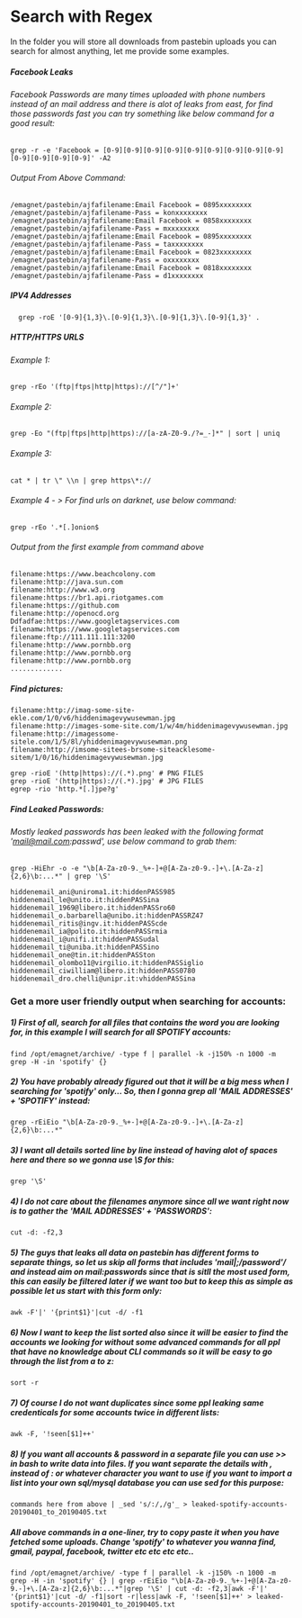 # Search with Regex

In the folder you will store all downloads from pastebin uploads you can search for almost anything, let me provide some examples.

##### Facebook Leaks
###### Facebook Passwords are many times uploaded with phone numbers instead of an mail address and there is alot of leaks from east, for find those passwords fast you can try something like below command for a good result:
 
    grep -r -e 'Facebook = [0-9][0-9][0-9][0-9][0-9][0-9][0-9][0-9][0-9][0-9][0-9][0-9][0-9]' -A2

###### _Output From Above Command:_
   
    /emagnet/pastebin/ajfafilename:Email Facebook = 0895xxxxxxxx
    /emagnet/pastebin/ajfafilename-Pass = konxxxxxxxx
    /emagnet/pastebin/ajfafilename:Email Facebook = 0858xxxxxxxx
    /emagnet/pastebin/ajfafilename-Pass = mxxxxxxxx
    /emagnet/pastebin/ajfafilename:Email Facebook = 0895xxxxxxxx
    /emagnet/pastebin/ajfafilename-Pass = taxxxxxxxx
    /emagnet/pastebin/ajfafilename:Email Facebook = 0823xxxxxxxx
    /emagnet/pastebin/ajfafilename-Pass = oxxxxxxxx
    /emagnet/pastebin/ajfafilename:Email Facebook = 0818xxxxxxxx
    /emagnet/pastebin/ajfafilename-Pass = d1xxxxxxxx
 
##### IPV4 Addresses
 
      grep -roE '[0-9]{1,3}\.[0-9]{1,3}\.[0-9]{1,3}\.[0-9]{1,3}' . 
 
##### HTTP/HTTPS URLS

######  _Example 1:_
    grep -rEo '(ftp|ftps|http|https)://[^/"]+'

######  _Example 2:_
    grep -Eo "(ftp|ftps|http|https)://[a-zA-Z0-9./?=_-]*" | sort | uniq

###### _Example 3:_
    cat * | tr \" \\n | grep https\*://

###### _Example 4 - > For find urls on darknet, use below command:_

    grep -rEo '.*[.]onion$

######  _Output from the first example from command above_

    filename:https://www.beachcolony.com
    filename:http://java.sun.com
    filename:http://www.w3.org
    filename:https://br1.api.riotgames.com
    filename:https://github.com
    filename:http://openocd.org
    Ddfadfae:https://www.googletagservices.com
    filenamw:https://www.googletagservices.com
    filename:ftp://111.111.111:3200
    filename:http://www.pornbb.org
    filename:http://www.pornbb.org
    filename:http://www.pornbb.org
    .............

##### Find pictures:

    filename:http://imag-some-site-ekle.com/1/0/v6/hiddenimagevywusewman.jpg
    filename:http://images-some-site.com/1/w/4m/hiddenimagevywusewman.jpg
    filename:http://imagessome-sitele.com/1/5/8l/yhiddenimagevywusewman.png
    filename:http://imsome-sitees-brsome-siteacklesome-sitem/1/0/16/hiddenimagevywusewman.jpg

    grep -rioE '(http|https)://(.*).png' # PNG FILES
    grep -rioE '(http|https)://(.*).jpg' # JPG FILES
    egrep -rio 'http.*[.]jpe?g'


##### Find Leaked Passwords:
###### Mostly leaked passwords has been leaked with the following format 'mail@mail.com:passwd', use below command to grab them:

    grep -HiEhr -o -e "\b[A-Za-z0-9._%+-]+@[A-Za-z0-9.-]+\.[A-Za-z]{2,6}\b:...*" | grep '\S'

    hiddenemail_ani@uniroma1.it:hiddenPASS985
    hiddenemail_le@unito.it:hiddenPASSina
    hiddenemail_1969@libero.it:hiddenPASSro60 
    hiddenemail_o.barbarella@unibo.it:hiddenPASSRZ47
    hiddenemail_ritis@ingv.it:hiddenPASScde
    hiddenemail_ia@polito.it:hiddenPASSrmia
    hiddenemail_i@unifi.it:hiddenPASSudal
    hiddenemail_ti@uniba.it:hiddenPASSino
    hiddenemail_one@tin.it:hiddenPASSton
    hiddenemail_olombo11@virgilio.it:hiddenPASSiglio
    hiddenemail_ciwilliam@libero.it:hiddenPASS0780
    hiddenemail_dro.chelli@unipr.it:vhiddenPASSina

### Get a more user friendly output when searching for accounts:

##### 1) First of all, search for all files that contains the word you are looking for, in this example I will search for all _SPOTIFY_ accounts:
   
    find /opt/emagnet/archive/ -type f | parallel -k -j150% -n 1000 -m grep -H -in 'spotify' {}

##### 2) You have probably already figured out that it will be a big mess when I _searching_ for 'spotify' only... So, then I gonna grep all '_MAIL ADDRESSES_' + _'SPOTIFY'_ instead:
    
    grep -rEiEio "\b[A-Za-z0-9._%+-]+@[A-Za-z0-9.-]+\.[A-Za-z]{2,6}\b:...*"

##### 3) I want all details sorted line by line instead of having alot of spaces here and there so we gonna use \S for this:
    
    grep '\S' 

##### 4) I do not care about the filenames anymore since all we want right now is to gather the 'MAIL ADDRESSES' + 'PASSWORDS':
    
    cut -d: -f2,3

##### 5) The guys that leaks all data on pastebin has different forms to separate things, so let us skip all forms that includes 'mail|;/password'/ and instead aim on mail:passwords since that is sitll the most used form, this can easily be filtered later if we want too but to keep this as simple as possible let us start with this form only: 

    awk -F'|' '{print$1}'|cut -d/ -f1

##### 6) Now I want to keep the list sorted also since it will be easier to find the accounts we looking for without some advanced commands for all ppl that have no knowledge about CLI commands so it will be easy to go through the list from a to z:

    sort -r

##### 7) Of course I do not want duplicates since some ppl leaking same credenticals for some accounts twice in different lists:

    awk -F, '!seen[$1]++'

##### 8) If you want all accounts & password in a separate file you can use >> in bash to write data into files. If you want separate the details with , instead of : or whatever character you want to use if you want to import a list into your own sql/mysql database you can use sed for this purpose:

    commands here from above | _sed 's/:/,/g'_ > leaked-spotify-accounts-20190401_to_20190405.txt 

##### All above commands in a one-liner, try to copy paste it when you have fetched some uploads. Change 'spotify' to whatever you wanna find, gmail, paypal, facebook, twitter etc etc etc etc..

    find /opt/emagnet/archive/ -type f | parallel -k -j150% -n 1000 -m grep -H -in 'spotify' {} | grep -rEiEio "\b[A-Za-z0-9._%+-]+@[A-Za-z0-9.-]+\.[A-Za-z]{2,6}\b:...*"|grep '\S' | cut -d: -f2,3|awk -F'|' '{print$1}'|cut -d/ -f1|sort -r|less|awk -F, '!seen[$1]++' > leaked-spotify-accounts-20190401_to_20190405.txt 
    

